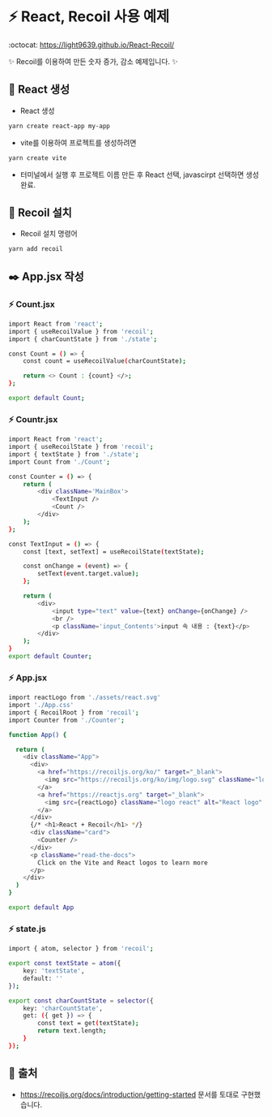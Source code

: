 # :zap: React, Recoil 사용 예제
:octocat: https://light9639.github.io/React-Recoil/


:sparkles: Recoil를 이용하여 만든 숫자 증가, 감소 예제입니다. :sparkles:
## :tada: React 생성
- React 생성
```bash
yarn create react-app my-app
```

- vite를 이용하여 프로젝트를 생성하려면

```bash
yarn create vite
```
- 터미널에서 실행 후 프로젝트 이름 만든 후 React 선택, javascirpt 선택하면 생성 완료.
## 🚝 Recoil 설치
- Recoil 설치 명령어
```bash
yarn add recoil
```

## ✒️ App.jsx 작성
### :zap: Count.jsx
```bash
import React from 'react';
import { useRecoilValue } from 'recoil';
import { charCountState } from './state';

const Count = () => {
    const count = useRecoilValue(charCountState);

    return <> Count : {count} </>;
};

export default Count;
```

### :zap: Countr.jsx
```bash
import React from 'react';
import { useRecoilState } from 'recoil';
import { textState } from './state';
import Count from './Count';

const Counter = () => {
    return (
        <div className='MainBox'>
            <TextInput />
            <Count />
        </div>
    );
};

const TextInput = () => {
    const [text, setText] = useRecoilState(textState);

    const onChange = (event) => {
        setText(event.target.value);
    };

    return (
        <div>
            <input type="text" value={text} onChange={onChange} />
            <br />
            <p className='input_Contents'>input 속 내용 : {text}</p>
        </div>
    );
}
export default Counter;
```

### :zap: App.jsx
```bash
import reactLogo from './assets/react.svg'
import './App.css'
import { RecoilRoot } from 'recoil';
import Counter from './Counter';

function App() {

  return (
    <div className="App">
      <div>
        <a href="https://recoiljs.org/ko/" target="_blank">
          <img src="https://recoiljs.org/ko/img/logo.svg" className="logo" alt="Vite logo" />
        </a>
        <a href="https://reactjs.org" target="_blank">
          <img src={reactLogo} className="logo react" alt="React logo" />
        </a>
      </div>
      {/* <h1>React + Recoil</h1> */}
      <div className="card">
        <Counter />
      </div>
      <p className="read-the-docs">
        Click on the Vite and React logos to learn more
      </p>
    </div>
  )
}

export default App
```

### :zap: state.js
```bash
import { atom, selector } from 'recoil';

export const textState = atom({
    key: 'textState',
    default: ''
});

export const charCountState = selector({
    key: 'charCountState',
    get: ({ get }) => {
        const text = get(textState);
        return text.length;
    }
});

```

## 📎 출처
- https://recoiljs.org/docs/introduction/getting-started 문서를 토대로 구현했습니다.